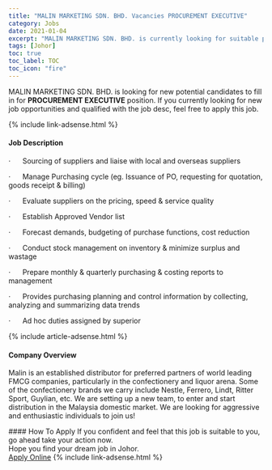 ```yaml
---
title: "MALIN MARKETING SDN. BHD. Vacancies PROCUREMENT EXECUTIVE" 
category: Jobs 
date: 2021-01-04 
excerpt: "MALIN MARKETING SDN. BHD. is currently looking for suitable person to fill in the PROCUREMENT EXECUTIVE which positioned at Johor" 
tags: [Johor] 
toc: true 
toc_label: TOC 
toc_icon: "fire" 
--- 
```


<p>MALIN MARKETING SDN. BHD. is looking for new potential candidates to fill in for <b>PROCUREMENT EXECUTIVE</b> position. If you currently looking for new job opportunities and qualified with the job desc, feel free to apply this job.
</p>{% include link-adsense.html %} 
<div><div><div><h4>Job Description</h4></div></div><div><div><span><div><p>&#183;&#160;&#160;&#160;&#160;&#160;&#160;Sourcing of suppliers and liaise with local and overseas suppliers</p><p>&#183;&#160;&#160;&#160;&#160;&#160;&#160;Manage Purchasing cycle (eg. Issuance of PO, requesting for quotation, goods receipt &amp; billing)&#160;&#160;&#160;&#160;&#160;&#160;&#160;&#160;&#160;&#160;</p><p>&#183;&#160;&#160;&#160;&#160;&#160;&#160;Evaluate suppliers on the pricing, speed &amp; service quality</p><p>&#183;&#160;&#160;&#160;&#160;&#160;&#160;Establish Approved Vendor list</p><p>&#183;&#160;&#160;&#160;&#160;&#160;&#160;Forecast demands, budgeting of purchase functions, cost reduction</p><p>&#183;&#160;&#160;&#160;&#160;&#160;&#160;Conduct stock management on inventory &amp; minimize&#160;surplus and wastage</p><p>&#183;&#160;&#160;&#160;&#160;&#160;&#160;Prepare monthly &amp; quarterly purchasing &amp; costing reports to management</p><p>&#183;&#160;&#160;&#160;&#160;&#160;&#160;Provides purchasing planning and control information by collecting, analyzing and summarizing data trends</p><p>&#183;&#160;&#160;&#160;&#160;&#160;&#160;Ad hoc duties assigned by superior</p></div></span></div></div></div> 
{% include article-adsense.html %} 
<div><div><div><h4>Company Overview</h4></div></div><div><div><span><div><p>Malin is an established distributor for preferred partners of world leading FMCG companies, particularly in the confectionery and liquor arena. Some of the confectionery brands we carry include Nestle, Ferrero, Lindt, Ritter Sport, Guylian, etc. We are setting up a new team, to enter and start distribution in the Malaysia domestic market.&#160;We are looking for aggressive and enthusiastic individuals to join us!</p></div></span></div></div></div> 
#### How To Apply 
If you confident and feel that this job is suitable to you, go ahead take your action now. <br/> 
Hope you find your dream job in Johor. <br/> 
<a href="https://www.jobstreet.com.my/en/job/procurement-executive-4454874?jobId=jobstreet-my-job-4454874&sectionRank=1&token=0~014f37b6-0e45-4290-983e-01224b8c1d80&fr=SRP%20View%20In%20New%20Ta" class="btn btn--info" target="_blank" rel="nofollow noopenner">Apply Online</a> 
{% include link-adsense.html %} 
